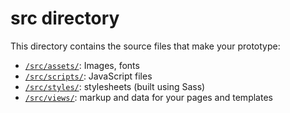 # src directory

This directory contains the source files that make your prototype:

- [`/src/assets/`](assets/): Images, fonts
- [`/src/scripts/`](scripts/): JavaScript files
- [`/src/styles/`](styles/): stylesheets (built using Sass)
- [`/src/views/`](views/): markup and data for your pages and templates
